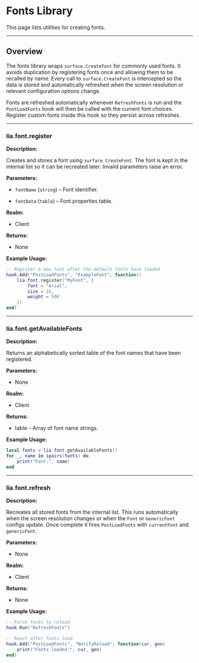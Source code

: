 # Fonts Library

This page lists utilities for creating fonts.

---

## Overview

The fonts library wraps `surface.CreateFont` for commonly used fonts. It avoids duplication by registering fonts once and allowing them to be recalled by name. Every call to `surface.CreateFont` is intercepted so the data is stored and automatically refreshed when the screen resolution or relevant configuration options change.

Fonts are refreshed automatically whenever `RefreshFonts` is run and the `PostLoadFonts` hook will then be called with the current font choices. Register custom fonts inside this hook so they persist across refreshes.

---

### lia.font.register

**Description:**

Creates and stores a font using `surface.CreateFont`. The font is kept in the internal list so it can be recreated later. Invalid parameters raise an error.

**Parameters:**

* `fontName` (`string`) – Font identifier.


* `fontData` (`table`) – Font properties table.


**Realm:**

* Client


**Returns:**

* None


**Example Usage:**

```lua
-- Register a new font after the default fonts have loaded
hook.Add("PostLoadFonts", "ExampleFont", function()
    lia.font.register("MyFont", {
        font = "Arial",
        size = 16,
        weight = 500
    })
end)
```

---

### lia.font.getAvailableFonts

**Description:**

Returns an alphabetically sorted table of the font names that have been registered.

**Parameters:**

* None


**Realm:**

* Client


**Returns:**

* table – Array of font name strings.


**Example Usage:**

```lua
local fonts = lia.font.getAvailableFonts()
for _, name in ipairs(fonts) do
    print("Font:", name)
end
```

---

### lia.font.refresh

**Description:**

Recreates all stored fonts from the internal list. This runs automatically when the screen resolution changes or when the `Font` or `GenericFont` configs update. Once complete it fires `PostLoadFonts` with `currentFont` and `genericFont`.

**Parameters:**

* None


**Realm:**

* Client


**Returns:**

* None


**Example Usage:**

```lua
-- Force fonts to reload
hook.Run("RefreshFonts")

-- React after fonts load
hook.Add("PostLoadFonts", "NotifyReload", function(cur, gen)
    print("Fonts loaded:", cur, gen)
end)
```
